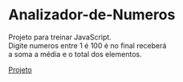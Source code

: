 # Analizador-de-Numeros
 Projeto para treinar JavaScript. <br>
 Digite numeros entre 1 é 100 é no final receberá <br>
 a soma a média e o total dos elementos.

<a href="https://kaesssantos.github.io/Analizador-de-Numeros/"> Projeto
